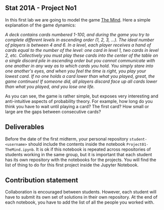 ## Stat 201A - Project No1

In this first lab we are going to model the game [The Mind](https://boardgamegeek.com/boardgame/244992/mind). Here a simple explanation of the game dynamics:

_A deck contains cards numbered 1-100, and during the game you try to complete different levels in ascending order (1, 2, 3, ...). The ideal number of players is between 4 and 6. In a level, each player receives a hand of cards equal to the number of the level: one card in level 1, two cards in level 2, etc. Collectively you must play these cards into the center of the table on a single discard pile in ascending order but you cannot communicate with one another in any way as to which cards you hold. You simply stare into one another's eyes, and when you feel the time is right, you play your lowest card. If no one holds a card lower than what you played, great, the game continues! If someone did, all players discard face up all cards lower than what you played, and you lose one life._

As you can see, the game is rather simple, but exposes very interesting and anti-intuitive aspects of probability theory. For example, how long do you think you have to wait until playing a card? The first card? How small or large are the gaps between consecutive cards?

## Deliverables

Before the date of the first midterm, your personal repository `student-<username>` should include the contents inside the notebook `Project01-TheMind.ipynb`. It is ok if this notebook is repeated across repositories of students working in the same group, but it is important that each student has its own repository with the notebooks for the projects. You will find the list of thing to do for this first project inside the Jupyter Notebook. 

## Contribution statement

Collaboration is encouraged between students. However, each student will have to submit its own set of solutions in their own repository. At the end of each notebook, you have to add the list of all the people you worked with. 